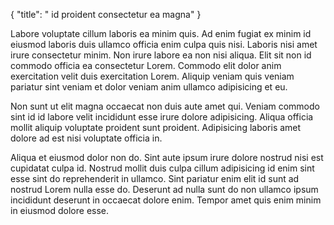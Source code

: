{
  "title": " id proident consectetur ea magna"
}

Labore voluptate cillum laboris ea minim quis. Ad enim fugiat ex minim id eiusmod laboris duis ullamco officia enim culpa quis nisi. Laboris nisi amet irure consectetur minim. Non irure labore ea non nisi aliqua. Elit sit non id commodo officia ea consectetur Lorem. Commodo elit dolor anim exercitation velit duis exercitation Lorem. Aliquip veniam quis veniam pariatur sint veniam et dolor veniam anim ullamco adipisicing et eu.

Non sunt ut elit magna occaecat non duis aute amet qui. Veniam commodo sint id id labore velit incididunt esse irure dolore adipisicing. Aliqua officia mollit aliquip voluptate proident sunt proident. Adipisicing laboris amet dolore ad est nisi voluptate officia in.

Aliqua et eiusmod dolor non do. Sint aute ipsum irure dolore nostrud nisi est cupidatat culpa id. Nostrud mollit duis culpa cillum adipisicing id enim sint esse sint do reprehenderit in ullamco. Sint pariatur enim elit id sunt ad nostrud Lorem nulla esse do. Deserunt ad nulla sunt do non ullamco ipsum incididunt deserunt in occaecat dolore enim. Tempor amet quis enim minim in eiusmod dolore esse.